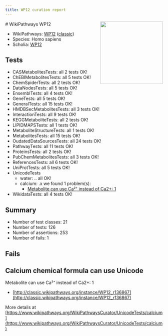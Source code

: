 ```yaml
---
title: WP12 curation report
---
```


<img style="float: right; width: 200px" src="https://upload.wikimedia.org/wikipedia/commons/thumb/8/83/Wplogo_with_text_500.png/640px-Wplogo_with_text_500.png" />
# WikiPathways WP12

* WikiPathways: [WP12](https://wikipathways.org/pathways/WP12) ([classic](https://classic.wikipathways.org/instance/WP12))
* Species: Homo sapiens
* Scholia: [WP12](https://scholia.toolforge.org/wikipathways/WP12)
## Tests
* CASMetabolitesTests: all 2 tests OK!
* ChEBIMetabolitesTests: all 5 tests OK!
* ChemSpiderTests: all 2 tests OK!
* DataNodesTests: all 5 tests OK!
* EnsemblTests: all 4 tests OK!
* GeneTests: all 5 tests OK!
* GeneralTests: all 15 tests OK!
* HMDBSecMetabolitesTests: all 3 tests OK!
* InteractionTests: all 9 tests OK!
* KEGGMetaboliteTests: all 2 tests OK!
* LIPIDMAPSTests: all 1 tests OK!
* MetaboliteStructureTests: all 1 tests OK!
* MetabolitesTests: all 15 tests OK!
* OudatedDataSourcesTests: all 24 tests OK!
* PathwayTests: all 11 tests OK!
* ProteinsTests: all 2 tests OK!
* PubChemMetabolitesTests: all 3 tests OK!
* ReferencesTests: all 6 tests OK!
* UniProtTests: all 5 tests OK!
* UnicodeTests
    * water: .. all OK!
    * calcium: .x we found 1 problem(s):
        * [Metabolite can use Ca²⁺ instead of Ca2+: 1](#11d84c22)
* WikidataTests: all 4 tests OK!


## Summary

* Number of test classes: 21
* Number of tests: 126
* Number of assertions: 253
* Number of fails: 1

## Fails

<a name="11d84c22" />

## Calcium chemical formula can use Unicode

Metabolite can use Ca²⁺ instead of Ca2+: 1

* [http://classic.wikipathways.org/instance/WP12_r136867](http://classic.wikipathways.org/instance/WP12_r136867)


More details at [https://www.wikipathways.org/WikiPathwaysCurator/UnicodeTests/calcium](https://www.wikipathways.org/WikiPathwaysCurator/UnicodeTests/calcium)

